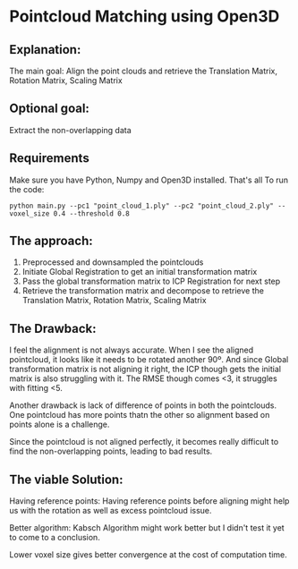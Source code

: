 # Pointcloud Matching using Open3D

## Explanation:
The main goal:
Align the point clouds and retrieve the Translation Matrix, Rotation Matrix, Scaling Matrix

## Optional goal:
Extract the non-overlapping data

## Requirements
Make sure you have Python, Numpy and Open3D installed. That's all
To run the code:
```commandline
python main.py --pc1 "point_cloud_1.ply" --pc2 "point_cloud_2.ply" --voxel_size 0.4 --threshold 0.8
```
## The approach:
1. Preprocessed and downsampled the pointclouds
2. Initiate Global Registration to get an initial transformation matrix
3. Pass the global transformation matrix to ICP Registration for next step
4. Retrieve the transformation matrix and decompose to retrieve the Translation Matrix, Rotation Matrix, Scaling Matrix

## The Drawback:

I feel the alignment is not always accurate. When I see the aligned pointcloud, it looks like it needs to be rotated another 90º. And since Global transformation matrix is not aligning it right, the ICP though gets the initial matrix is also struggling with it. The RMSE though comes <3, it struggles with fitting <5.

Another drawback is lack of difference of points in both the pointclouds. One pointcloud has more points thatn the other so alignment based on points alone is a challenge.

Since the pointcloud is not aligned perfectly, it becomes really difficult to find the non-overlapping points, leading to bad results.

## The viable Solution: 

Having reference points: Having reference points before aligning might help us with the rotation as well as excess pointcloud issue. 

Better algorithm: Kabsch Algorithm might work better but I didn't test it yet to come to a conclusion.

Lower voxel size gives better convergence at the cost of computation time.

